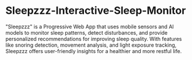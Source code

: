 # Sleepzzz-Interactive-Sleep-Monitor
"Sleepzzz" is a Progressive Web App that uses mobile sensors and AI models to monitor sleep patterns, detect disturbances, and provide personalized recommendations for improving sleep quality. With features like snoring detection, movement analysis, and light exposure tracking, Sleepzzz offers user-friendly insights for a healthier and more restful life.
